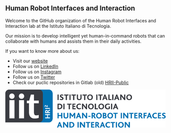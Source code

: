 ## Human Robot Interfaces and Interaction
Welcome to the GitHub organization of the Human Robot Interfaces and Interaction lab at the Istituto Italiano di Tecnologia.

Our mission is to develop intelligent yet human-in-command robots that can collaborate with humans and assists them in their daily activities. 

If you want to know more about us:
- Visit our [website](https://hri.iit.it/)
- Follow us on [LinkedIn](https://it.linkedin.com/company/iithri2)
- Follow us on [Instagram](https://www.instagram.com/iithri2lab/?hl=en)
- Follow us on [Twitter](https://twitter.com/iithri2lab?lang=en)
- Check our puclic repositories in Gitlab (old) [HRII-Public](https://gitlab.iit.it/hrii-public)



<img align="center" src="./assets/hrii-logo.png">

